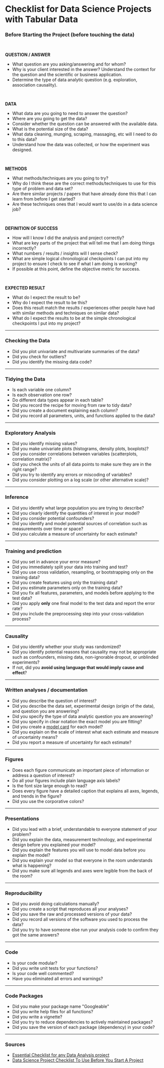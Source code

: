 # Checklist for Data Science Projects with Tabular Data

### Before Starting the Project (before touching the data)

<br>

**QUESTION / ANSWER**  

- What question are you asking/answering and for whom?
- Why is your client interested in the answer? Understand the context for the question and the scientific or business application.
- Determine the type of data analytic question (e.g. exploration, association causality).

<br>

**DATA**  

- What data are you going to need to answer the question?
- Where are you going to get the data?
- Consider whether the question can be answered with the available data.
- What is the potential size of the data?
- What data cleaning, munging, scraping, massaging, etc will I need to do to this data?
- Understand how the data was collected, or how the experiment was designed.

<br>

**METHODS**  

- What methods/techniques are you going to try?
- Why do I think these are the correct methods/techniques to use for this type of problem and data set?
- Are there similar projects / papers that have already done this that I can learn from before I get started?
- Are these techniques ones that I would want to use/do in a data science job?

<br>

**DEFINITION OF SUCCESS**

- How will I know I did the analysis and project correctly?
- What are key parts of the project that will tell me that I am doing things incorrectly?
- What numbers / results / insights will I sense check?
- What are simple logical chronological checkpoints I can put into my project to ensure I check to see if what I am doing is working?
- If possible at this point, define the objective metric for success.

<br>

**EXPECTED RESULT**

- What do I expect the result to be?
- Why do I expect the result to be this?
- Does this result match the results / experiences other people have had with similar methods and techniques on similar data?
- What do I expect the results to be at the simple chronological checkpoints I put into my project?

---

### Checking the Data
- Did you plot univariate and multivariate summaries of the data?
- Did you check for outliers?
- Did you identify the missing data code?

---

### Tidying the Data
- Is each variable one column?
- Is each observation one row?
- Do different data types appear in each table?
- Did you record the recipe for moving from raw to tidy data?
- Did you create a document explaining each column?
- Did you record all parameters, units, and functions applied to the data?

---

### Exploratory Analysis
- Did you identify missing values?
- Did you make univariate plots (histograms, density plots, boxplots)?
- Did you consider correlations between variables (scatterplots, correlation matrix)?
- Did you check the units of all data points to make sure they are in the right range?
- Did you try to identify any errors or miscoding of variables?
- Did you consider plotting on a log scale (or other alternative scale)?

---

### Inference
- Did you identify what large population you are trying to describe?
- Did you clearly identify the quantities of interest in your model?
- Did you consider potential confounders?
- Did you identify and model potential sources of correlation such as measurements over time or space?
- Did you calculate a measure of uncertainty for each estimate?

---

### Training and prediction
- Did you set in advance your error measure?
- Did you immediately split your data into training and test?
- Did you use cross validation, resampling, or bootstrapping only on the training data?
- Did you create features using only the training data?
- Did you estimate parameters only on the training data?
- Did you fix all features, parameters, and models before applying to the test data?
- Did you apply **only** one final model to the test data and report the error rate?
- Did you include the preprocessing step into your cross-validation process?

---

### Causality
- Did you identify whether your study was randomized?
- Did you identify potential reasons that causality may not be appropriate such as confounders, missing data, non-ignorable dropout, or unblinded experiments?
- If not, did you **avoid using language that would imply cause and effect**?

---

### Written analyses / documentation
- Did you describe the question of interest?
- Did you describe the data set, experimental design (origin of the data), and question you are answering?
- Did you specify the type of data analytic question you are answering?
- Did you specify in clear notation the exact model you are fitting?
- Did you create a [model card](https://arxiv.org/pdf/1810.03993.pdf) for each model?
- Did you explain on the scale of interest what each estimate and measure of uncertainty means?
- Did you report a measure of uncertainty for each estimate?

---

### Figures
- Does each figure communicate an important piece of information or address a question of interest?
- Do all your figures include plain language axis labels?
- Is the font size large enough to read?
- Does every figure have a detailed caption that explains all axes, legends, and trends in the figure?
- Did you use the corporative colors?

---

### Presentations
- Did you lead with a brief, understandable to everyone statement of your problem?
- Did you explain the data, measurement technology, and experimental design before you explained your model?
- Did you explain the features you will use to model data before you explain the model?
- Did you explain your model so that everyone in the room understands what is happening?
- Did you make sure all legends and axes were legible from the back of the room?

---

### Reproducibility
- Did you avoid doing calculations manually?
- Did you create a script that reproduces all your analyses?
- Did you save the raw and processed versions of your data?
- Did you record all versions of the software you used to process the data?
- Did you try to have someone else run your analysis code to confirm they got the same answers?

---

### Code
- Is your code modular?
- Did you write unit tests for your functions?
- Is your code well commented?
- Have you eliminated all errors and warnings?

---
  
### Code Packages
- Did you make your package name "Googleable"
- Did you write help files for all functions?
- Did you write a vignette?
- Did you try to reduce dependencies to actively maintained packages? 
- Did you save the version of each package (dependency) in your code?
 
---

### Sources
- [Essential Checklist for any Data Analysis project](https://blog.k2datascience.com/essential+checklist+for+any+data+analysis+or+science+project+7c4fa924e563)
- [Data Science Project Checklist To Use Before You Start A Project](https://www.datascienceweekly.org/articles/data-science-project-checklist-to-use-before-you-start-a-project-to-convey-you-can-actually-get-work-done)
